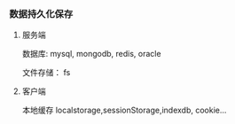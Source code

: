 ### 数据持久化保存

1. 服务端

   数据库: mysql, mongodb, redis, oracle

   文件存储： fs

2. 客户端

   本地缓存 localstorage,sessionStorage,indexdb, cookie...